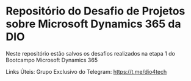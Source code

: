 # Repositório do Desafio de Projetos sobre Microsoft Dynamics 365 da DIO
Neste repositório estão salvos os desafios realizados na etapa 1 do Bootcampo Microsoft Dynamics 365

Links Úteis: 
  Grupo Exclusivo do Telegram: https://t.me/dio4tech
 
